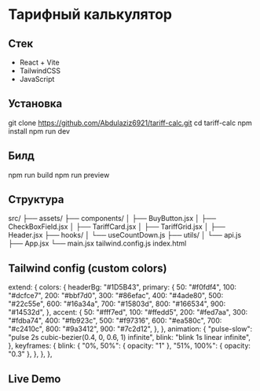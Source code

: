 # Тарифный калькулятор

## Стек

- React + Vite
- TailwindCSS
- JavaScript

## Установка

git clone https://github.com/Abdulaziz6921/tariff-calc.git
cd tariff-calc
npm install
npm run dev

## Билд

npm run build
npm run preview

## Структура

src/
├── assets/
├── components/
│ ├── BuyButton.jsx
│ ├── CheckBoxField.jsx
│ ├── TariffCard.jsx
│ ├── TariffGrid.jsx
│ ├── Header.jsx
├── hooks/
│ └── useCountDown.js
├── utils/
│ └── api.js
├── App.jsx
└── main.jsx
tailwind.config.js
index.html

## Tailwind config (custom colors)

extend: {
colors: {
headerBg: "#1D5B43",
primary: {
50: "#f0fdf4",
100: "#dcfce7",
200: "#bbf7d0",
300: "#86efac",
400: "#4ade80",
500: "#22c55e",
600: "#16a34a",
700: "#15803d",
800: "#166534",
900: "#14532d",
},
accent: {
50: "#fff7ed",
100: "#ffedd5",
200: "#fed7aa",
300: "#fdba74",
400: "#fb923c",
500: "#f97316",
600: "#ea580c",
700: "#c2410c",
800: "#9a3412",
900: "#7c2d12",
},
},
animation: {
"pulse-slow": "pulse 2s cubic-bezier(0.4, 0, 0.6, 1) infinite",
blink: "blink 1s linear infinite",
},
keyframes: {
blink: {
"0%, 50%": { opacity: "1" },
"51%, 100%": { opacity: "0.3" },
},
},
},

## Live Demo
